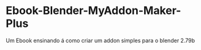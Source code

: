 # Ebook-Blender-MyAddon-Maker-Plus
Um Ebook ensinando á como criar um addon simples para o blender 2.79b
